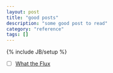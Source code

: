 ```yaml
---
layout: post
title: "good posts"
description: "some good post to read"
category: "reference"
tags: []
---
```

{% include JB/setup %}


- [ ] [What the Flux](http://jonathancreamer.com/what-the-flux/?utm_source=javascriptweekly&utm_medium=email) 